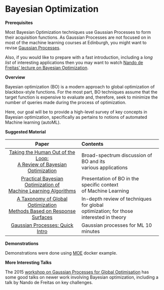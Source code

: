 

# Bayesian Optimization #
__Prerequisites__

Most Bayesian Optimization techniques use Gaussian Processes to form their
acquisition functions.  As Gaussian Processes are not focused on in most of
the machine learning courses at Edinburgh, you might want to revise
[Gaussian Processes](gaussian-processes.md).

Also, if you would like to prepare with a fast introduction, including a
_long list_ of interesting applications then you may want to watch 
[Nando de Freitas' lecture on Bayesian Optimization](https://youtu.be/YB64VoGQsK8).

__Overview__

Bayesian optimization (BO) is a modern approach to global optimization of blackbox-style functions. For the most part, BO techniques assume that the target function is expensive to evaluate and, therefore, seek to minimize the number of queries made during the process of optimization.

Here, our goal will be to provide a high-level survey of key concepts in Bayesian optimization, specifically as pertains to notions of automated Machine learning (autoML).


__Suggested Material__

Paper   | Contents 
:----------:|:----------------------
[Taking the Human Out of the Loop:<br> A Review of Bayesian Optimization](https://www.cs.ox.ac.uk/people/nando.defreitas/publications/BayesOptLoop.pdf) | Broad-spectrum discussion of BO and its<br> various applications
[Practical Bayesian Optimization of<br> Machine Learning Algorithms](https://papers.nips.cc/paper/4522-practical-bayesian-optimization-of-machine-learning-algorithms.pdf)| Presentation of BO in the specific context<br> of Machine Learning
[A Taxonomy of Global Optimization<br> Methods Based on Response Surfaces](http://www.ressources-actuarielles.net/EXT/ISFA/1226.nsf/0/e7dc33e4da12c5a9c12576d8002e442b/$FILE/Jones01.pdf)| In-depth review of techniques for global<br> optimization; for those interested in theory
[Gaussian Processes: Quick Intro](http://www.robots.ox.ac.uk/~mebden/reports/GPtutorial.pdf) | Gaussian processes for ML 10 minutes

__Demonstrations__

Demonstrations were done using [MOE][] docker example.

__More Interesting Talks__

The 2015 [workshop on Gaussian Processes for Global Optimisation][gpss] has
some good talks on newer work involving Bayesian optimization, including a
talk by Nando de Freitas on key challenges.

[moe]: https://github.com/Yelp/MOE
[gpss]: http://gpss.cc/gpgo15/
